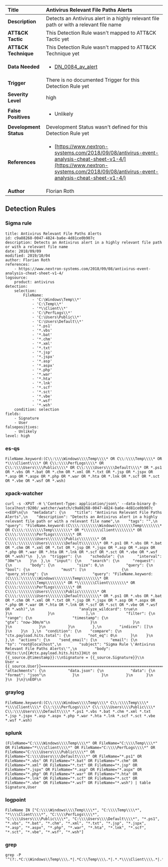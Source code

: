 | Title                    | Antivirus Relevant File Paths Alerts       |
|:-------------------------|:------------------|
| **Description**          | Detects an Antivirus alert in a highly relevant file path or with a relevant file name |
| **ATT&amp;CK Tactic**    |   This Detection Rule wasn't mapped to ATT&amp;CK Tactic yet  |
| **ATT&amp;CK Technique** |  This Detection Rule wasn't mapped to ATT&amp;CK Technique yet  |
| **Data Needed**          | <ul><li>[DN_0084_av_alert](../Data_Needed/DN_0084_av_alert.md)</li></ul>  |
| **Trigger**              |  There is no documented Trigger for this Detection Rule yet  |
| **Severity Level**       | high |
| **False Positives**      | <ul><li>Unlikely</li></ul>  |
| **Development Status**   |  Development Status wasn't defined for this Detection Rule yet  |
| **References**           | <ul><li>[https://www.nextron-systems.com/2018/09/08/antivirus-event-analysis-cheat-sheet-v1-4/](https://www.nextron-systems.com/2018/09/08/antivirus-event-analysis-cheat-sheet-v1-4/)</li></ul>  |
| **Author**               | Florian Roth |


## Detection Rules

### Sigma rule

```
title: Antivirus Relevant File Paths Alerts
id: c9a88268-0047-4824-ba6e-4d81ce0b907c
description: Detects an Antivirus alert in a highly relevant file path or with a relevant file name
date: 2018/09/09
modified: 2019/10/04
author: Florian Roth
references:
    - https://www.nextron-systems.com/2018/09/08/antivirus-event-analysis-cheat-sheet-v1-4/
logsource:
    product: antivirus
detection:
    selection:
        FileName:
            - 'C:\Windows\Temp\\*'
            - 'C:\Temp\\*'
            - '*\\Client\\*'
            - 'C:\PerfLogs\\*'
            - 'C:\Users\Public\\*'
            - 'C:\Users\Default\\*'
            - '*.ps1'
            - '*.vbs'
            - '*.bat'
            - '*.chm'
            - '*.xml'
            - '*.txt'
            - '*.jsp'
            - '*.jspx'
            - '*.asp'
            - '*.aspx'
            - '*.php'
            - '*.war'
            - '*.hta'
            - '*.lnk'
            - '*.scf'
            - '*.sct'
            - '*.vbe'
            - '*.wsf'
            - '*.wsh'
    condition: selection
fields:
    - Signature
    - User
falsepositives:
    - Unlikely
level: high

```





### es-qs
    
```
FileName.keyword:(C\\:\\\\Windows\\\\Temp\\\\* OR C\\:\\\\Temp\\\\* OR *\\\\Client\\\\* OR C\\:\\\\PerfLogs\\\\* OR C\\:\\\\Users\\\\Public\\\\* OR C\\:\\\\Users\\\\Default\\\\* OR *.ps1 OR *.vbs OR *.bat OR *.chm OR *.xml OR *.txt OR *.jsp OR *.jspx OR *.asp OR *.aspx OR *.php OR *.war OR *.hta OR *.lnk OR *.scf OR *.sct OR *.vbe OR *.wsf OR *.wsh)
```


### xpack-watcher
    
```
curl -s -XPUT -H \'Content-Type: application/json\' --data-binary @- localhost:9200/_watcher/watch/c9a88268-0047-4824-ba6e-4d81ce0b907c <<EOF\n{\n  "metadata": {\n    "title": "Antivirus Relevant File Paths Alerts",\n    "description": "Detects an Antivirus alert in a highly relevant file path or with a relevant file name",\n    "tags": "",\n    "query": "FileName.keyword:(C\\\\:\\\\\\\\Windows\\\\\\\\Temp\\\\\\\\* OR C\\\\:\\\\\\\\Temp\\\\\\\\* OR *\\\\\\\\Client\\\\\\\\* OR C\\\\:\\\\\\\\PerfLogs\\\\\\\\* OR C\\\\:\\\\\\\\Users\\\\\\\\Public\\\\\\\\* OR C\\\\:\\\\\\\\Users\\\\\\\\Default\\\\\\\\* OR *.ps1 OR *.vbs OR *.bat OR *.chm OR *.xml OR *.txt OR *.jsp OR *.jspx OR *.asp OR *.aspx OR *.php OR *.war OR *.hta OR *.lnk OR *.scf OR *.sct OR *.vbe OR *.wsf OR *.wsh)"\n  },\n  "trigger": {\n    "schedule": {\n      "interval": "30m"\n    }\n  },\n  "input": {\n    "search": {\n      "request": {\n        "body": {\n          "size": 0,\n          "query": {\n            "bool": {\n              "must": [\n                {\n                  "query_string": {\n                    "query": "FileName.keyword:(C\\\\:\\\\\\\\Windows\\\\\\\\Temp\\\\\\\\* OR C\\\\:\\\\\\\\Temp\\\\\\\\* OR *\\\\\\\\Client\\\\\\\\* OR C\\\\:\\\\\\\\PerfLogs\\\\\\\\* OR C\\\\:\\\\\\\\Users\\\\\\\\Public\\\\\\\\* OR C\\\\:\\\\\\\\Users\\\\\\\\Default\\\\\\\\* OR *.ps1 OR *.vbs OR *.bat OR *.chm OR *.xml OR *.txt OR *.jsp OR *.jspx OR *.asp OR *.aspx OR *.php OR *.war OR *.hta OR *.lnk OR *.scf OR *.sct OR *.vbe OR *.wsf OR *.wsh)",\n                    "analyze_wildcard": true\n                  }\n                }\n              ],\n              "filter": {\n                "range": {\n                  "timestamp": {\n                    "gte": "now-30m/m"\n                  }\n                }\n              }\n            }\n          }\n        },\n        "indices": []\n      }\n    }\n  },\n  "condition": {\n    "compare": {\n      "ctx.payload.hits.total": {\n        "not_eq": 0\n      }\n    }\n  },\n  "actions": {\n    "send_email": {\n      "email": {\n        "to": "root@localhost",\n        "subject": "Sigma Rule \'Antivirus Relevant File Paths Alerts\'",\n        "body": "Hits:\\n{{#ctx.payload.hits.hits}}Hit on {{_source.@timestamp}}:\\nSignature = {{_source.Signature}}\\n     User = {{_source.User}}================================================================================\\n{{/ctx.payload.hits.hits}}",\n        "attachments": {\n          "data.json": {\n            "data": {\n              "format": "json"\n            }\n          }\n        }\n      }\n    }\n  }\n}\nEOF\n
```


### graylog
    
```
FileName.keyword:(C\\:\\\\Windows\\\\Temp\\\\* C\\:\\\\Temp\\\\* *\\\\Client\\\\* C\\:\\\\PerfLogs\\\\* C\\:\\\\Users\\\\Public\\\\* C\\:\\\\Users\\\\Default\\\\* *.ps1 *.vbs *.bat *.chm *.xml *.txt *.jsp *.jspx *.asp *.aspx *.php *.war *.hta *.lnk *.scf *.sct *.vbe *.wsf *.wsh)
```


### splunk
    
```
(FileName="C:\\\\Windows\\\\Temp\\\\*" OR FileName="C:\\\\Temp\\\\*" OR FileName="*\\\\Client\\\\*" OR FileName="C:\\\\PerfLogs\\\\*" OR FileName="C:\\\\Users\\\\Public\\\\*" OR FileName="C:\\\\Users\\\\Default\\\\*" OR FileName="*.ps1" OR FileName="*.vbs" OR FileName="*.bat" OR FileName="*.chm" OR FileName="*.xml" OR FileName="*.txt" OR FileName="*.jsp" OR FileName="*.jspx" OR FileName="*.asp" OR FileName="*.aspx" OR FileName="*.php" OR FileName="*.war" OR FileName="*.hta" OR FileName="*.lnk" OR FileName="*.scf" OR FileName="*.sct" OR FileName="*.vbe" OR FileName="*.wsf" OR FileName="*.wsh") | table Signature,User
```


### logpoint
    
```
FileName IN ["C:\\\\Windows\\\\Temp\\\\*", "C:\\\\Temp\\\\*", "*\\\\Client\\\\*", "C:\\\\PerfLogs\\\\*", "C:\\\\Users\\\\Public\\\\*", "C:\\\\Users\\\\Default\\\\*", "*.ps1", "*.vbs", "*.bat", "*.chm", "*.xml", "*.txt", "*.jsp", "*.jspx", "*.asp", "*.aspx", "*.php", "*.war", "*.hta", "*.lnk", "*.scf", "*.sct", "*.vbe", "*.wsf", "*.wsh"]
```


### grep
    
```
grep -P '^(?:.*C:\\Windows\\Temp\\\\.*|.*C:\\Temp\\\\.*|.*.*\\\\Client\\\\.*|.*C:\\PerfLogs\\\\.*|.*C:\\Users\\Public\\\\.*|.*C:\\Users\\Default\\\\.*|.*.*\\.ps1|.*.*\\.vbs|.*.*\\.bat|.*.*\\.chm|.*.*\\.xml|.*.*\\.txt|.*.*\\.jsp|.*.*\\.jspx|.*.*\\.asp|.*.*\\.aspx|.*.*\\.php|.*.*\\.war|.*.*\\.hta|.*.*\\.lnk|.*.*\\.scf|.*.*\\.sct|.*.*\\.vbe|.*.*\\.wsf|.*.*\\.wsh)'
```



